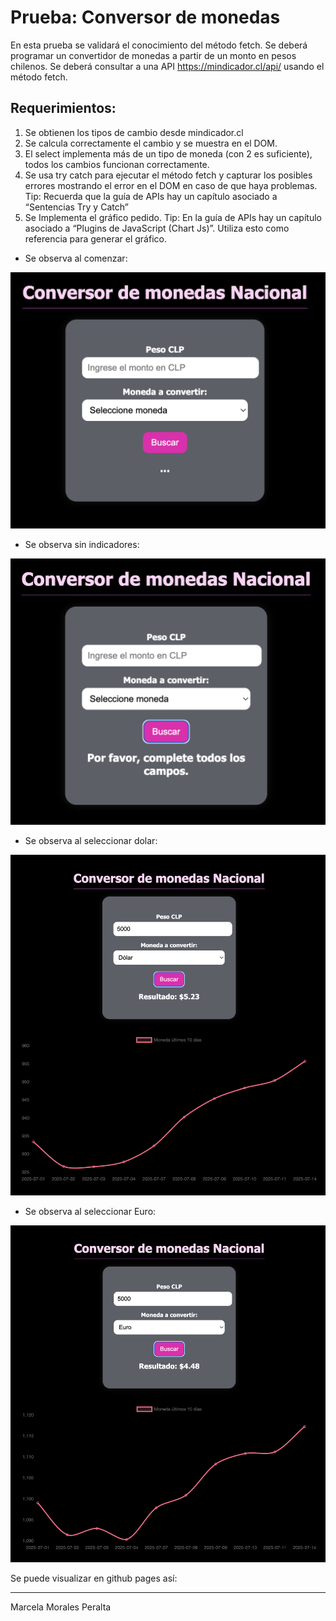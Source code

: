 # Prueba: Conversor de monedas

En esta prueba se validará el conocimiento del método fetch. Se deberá programar un convertidor de monedas a partir de un monto en pesos chilenos. Se deberá consultar a una API https://mindicador.cl/api/ usando el método fetch.

## Requerimientos:

1. Se obtienen los tipos de cambio desde mindicador.cl
2. Se calcula correctamente el cambio y se muestra en el DOM.
3. El select implementa más de un tipo de moneda (con 2 es suficiente), todos los
cambios funcionan correctamente.
4. Se usa try catch para ejecutar el método fetch y capturar los posibles errores
mostrando el error en el DOM en caso de que haya problemas.
Tip: Recuerda que la guía de APIs hay un capítulo asociado a “Sentencias Try y
Catch”
5. Se Implementa el gráfico pedido.
Tip: En la guía de APIs hay un capítulo asociado a “Plugins de JavaScript (Chart Js)”. Utiliza esto como referencia para generar el gráfico.

- Se observa al comenzar:
<img src="assets/img/Comenzar.png" alt="al-comenzar">

- Se observa sin indicadores:
<img src="assets/img/Sin-indicadores.png" alt="sin-indicadores">

- Se observa al seleccionar dolar:
<img src="assets/img/Dolar.png" alt="dolar">

- Se observa al seleccionar Euro:
<img src="assets/img/Euro.png" alt="euro">


Se puede visualizar en github pages así:

----
Marcela Morales Peralta